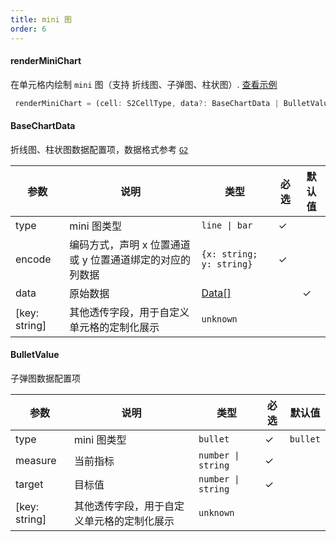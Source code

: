 ```yaml
---
title: mini 图
order: 6
---
```


#### renderMiniChart

在单元格内绘制 `mini` 图（支持 折线图、子弹图、柱状图）. [查看示例](/zh/examples/custom/custom-cell/#mini-chart)

```ts
 renderMiniChart = (cell: S2CellType, data?: BaseChartData | BulletValue) => void;
```

#### BaseChartData

折线图、柱状图数据配置项，数据格式参考 [`G2`](https://g2.antv.antgroup.com/manual/core/api)

| 参数 | 说明 | 类型 | 必选  | 默认值 |
| --- | ---- | --- | ---- | ------ |
| type  | mini 图类型 | `line \| bar` |    ✓   |    |
| encode  | 编码方式，声明 x 位置通道或 y 位置通道绑定的对应的列数据| `{x: string; y: string}` |  ✓   |    |
| data  | 原始数据  | [Data[]](#data) |    |   ✓   |
| [key: string]  | 其他透传字段，用于自定义单元格的定制化展示   | `unknown` |   |  |

#### BulletValue

子弹图数据配置项

| 参数 | 说明 | 类型 | 必选  | 默认值 |
| --- | ---- | --- | ---- | ------ |
| type  | mini 图类型 | `bullet` |    ✓   |  `bullet`  |
| measure  | 当前指标 | `number \| string` |  ✓   |    |
| target  | 目标值 | `number \| string` |  ✓   |    |
| [key: string]  | 其他透传字段，用于自定义单元格的定制化展示   | `unknown` |   |  |
